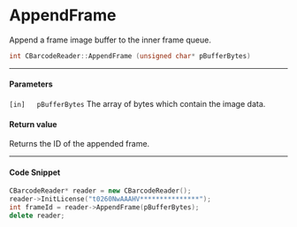 # AppendFrame

Append a frame image buffer to the inner frame queue.  

```cpp
int CBarcodeReader::AppendFrame (unsigned char* pBufferBytes) 
```   

---
   
#### Parameters
`[in]	pBufferBytes` The array of bytes which contain the image data.

#### Return value
Returns the ID of the appended frame.

---

#### Code Snippet
```cpp
CBarcodeReader* reader = new CBarcodeReader();
reader->InitLicense("t0260NwAAAHV***************");
int frameId = reader->AppendFrame(pBufferBytes);
delete reader;
```

